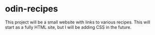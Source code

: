 # odin-recipes

This project will be a small website with links to various recipes. This will start as a fully HTML site, but I will be adding CSS in the future.